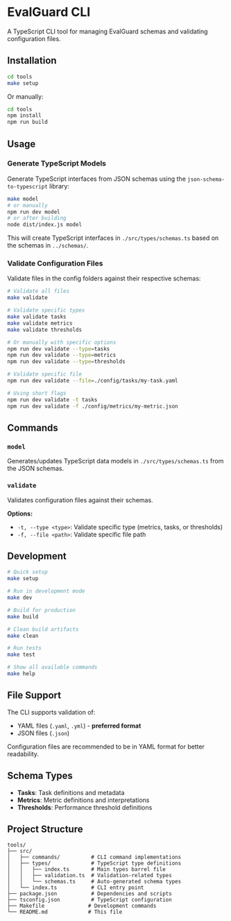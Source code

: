 # EvalGuard CLI

A TypeScript CLI tool for managing EvalGuard schemas and validating configuration files.

## Installation

```bash
cd tools
make setup
```

Or manually:
```bash
cd tools
npm install
npm run build
```

## Usage

### Generate TypeScript Models

Generate TypeScript interfaces from JSON schemas using the `json-schema-to-typescript` library:

```bash
make model
# or manually
npm run dev model
# or after building
node dist/index.js model
```

This will create TypeScript interfaces in `./src/types/schemas.ts` based on the schemas in `../schemas/`.

### Validate Configuration Files

Validate files in the config folders against their respective schemas:

```bash
# Validate all files
make validate

# Validate specific types
make validate tasks
make validate metrics
make validate thresholds

# Or manually with specific options
npm run dev validate --type=tasks
npm run dev validate --type=metrics
npm run dev validate --type=thresholds

# Validate specific file
npm run dev validate --file=./config/tasks/my-task.yaml

# Using short flags
npm run dev validate -t tasks
npm run dev validate -f ./config/metrics/my-metric.json
```

## Commands

### `model`

Generates/updates TypeScript data models in `./src/types/schemas.ts` from the JSON schemas.

### `validate`

Validates configuration files against their schemas.

**Options:**
- `-t, --type <type>`: Validate specific type (metrics, tasks, or thresholds)
- `-f, --file <path>`: Validate specific file path

## Development

```bash
# Quick setup
make setup

# Run in development mode
make dev

# Build for production
make build

# Clean build artifacts
make clean

# Run tests
make test

# Show all available commands
make help
```

## File Support

The CLI supports validation of:
- YAML files (`.yaml`, `.yml`) - **preferred format**
- JSON files (`.json`)

Configuration files are recommended to be in YAML format for better readability.

## Schema Types

- **Tasks**: Task definitions and metadata
- **Metrics**: Metric definitions and interpretations  
- **Thresholds**: Performance threshold definitions

## Project Structure

```
tools/
├── src/
│   ├── commands/          # CLI command implementations
│   ├── types/             # TypeScript type definitions
│   │   ├── index.ts       # Main types barrel file
│   │   ├── validation.ts  # Validation-related types
│   │   └── schemas.ts     # Auto-generated schema types
│   └── index.ts           # CLI entry point
├── package.json           # Dependencies and scripts
├── tsconfig.json          # TypeScript configuration
├── Makefile              # Development commands
└── README.md             # This file
``` 